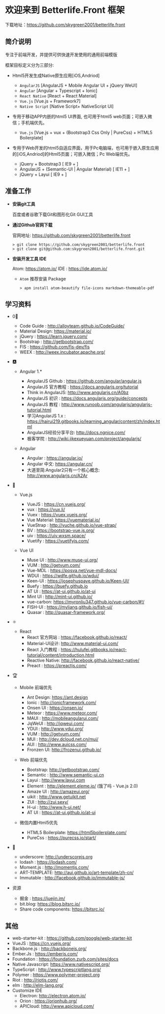 # 欢迎来到 Betterlife.Front 框架

下载地址：https://github.com/skygreen2001/betterlife.front

## 简介说明

专注于前端开发，并提供可供快速开发使用的通用前端模版

框架目标定义分为三部分:
* Html5开发生成Native原生应用[iOS,Andriod]
  - `AngularJS`     [AngularJS + Mobile Angular UI + jQuery WeUI]
  - `Angular`       [Angular + Typescript + Ionic]
  - `React Native`  [React + React Material]
  - `Vue.js`        [Vue.js + Framework7]
  - `Native Script` [Native Script+ NativeScript UI]

* 专用于移动APP内嵌的html5 UI界面, 也可用于html5 web页面；可嵌入微信；手机端优先。
  - `Vue.js` [Vue.js + vux + (Bootstrap3 Css Only | PureCss) + HTML5 Boilerplate]

* 专用于Web开发的html5自适应界面，用于Pc电脑端，也可用于嵌入原生应用的[iOS,Andriod]的Html5页面；可嵌入微信；Pc Web端优先。
  - jQuery + Bootstrap3                           [ IE9  + ]
  - AngularJS + (Semantic-UI | Angular Material)  [ IE11 + ]
  - jQuery + Layui                                [ IE9  + ]

## 准备工作

* **安装git工具**

  百度或者谷歌下载Git和图形化Git GUI工具

* **通过Github官网下载**

  官网地址: https://github.com/skygreen2001/betterlife.front
  ```
  > git clone https://github.com/skygreen2001/betterlife.front
  > git clone git@github.com:skygreen2001/betterlife.front.git
  ```

* **安装开发工具 IDE**

  Atom: https://atom.io/
  IDE : https://ide.atom.io/

  - `Atom` 推荐安装 Package

    ```
    > apm install atom-beautify file-icons markdown-themeable-pdf
    ```

## 学习资料

- 0⃣️
  * Code Guide     : http://alloyteam.github.io/CodeGuide/
  * Material Design: https://material.io/
  * jQuery         : https://learn.jquery.com/
  * Bootstrap      : http://getbootstrap.com/
  * FIS            : https://github.com/fis-dev/fis
  * WEEX           : http://weex.incubator.apache.org/

- 🅰️
  - Angular 1.*
    * AngularJS Github  : https://github.com/angular/angular.js
    * AngularJS 官方教程 : https://docs.angularjs.org/tutorial
    * Think in AngularJS: http://www.angularjs.cn/A0bz
    * AngularJS 初识     : https://docs.angularjs.org/guide/concepts
    * AngularJS 教程     : http://www.runoob.com/angularjs/angularjs-tutorial.html
    * 学习AngularJS 1.x  : https://hairui219.gitbooks.io/learning_angular/content/zh/index.html
    * AngularJS经验分享平台: http://docs.ngnice.com/
    * 极客学院            : http://wiki.jikexueyuan.com/project/angularjs/

  - Angular
    * Angular    : https://angular.io/
    * Angular 中文: https://angular.cn/
    * 大道至简:Angular2只有一个核心概念: http://www.angularjs.cn/A2Ar

- 🔰
  - Vue.js
    * VueJS       : https://cn.vuejs.org/
    * vux         : https://vux.li/
    * Vuex        : https://vuex.vuejs.org/
    * Vue Material: https://vuematerial.io/
    * VueStrap    : http://yuche.github.io/vue-strap/
    * BV          : https://bootstrap-vue.js.org/
    * uiv         : https://uiv.wxsm.space/
    * Vuetify     : https://vuetifyjs.com/

  - Vue UI
    * Muse UI   : http://www.muse-ui.org/
    * VUM       : http://getvum.com/
    * Vue-MDL   : https://posva.net/vue-mdl-docs/
    * WDUI      : https://wdfe.github.io/wdui/
    * Keen-UI   : https://josephuspaye.github.io/Keen-UI/
    * Buefy     : https://buefy.github.io
    * AT UI     : https://at-ui.github.io/at-ui
    * Mint UI   : http://mint-ui.github.io/
    * vue-carbon: https://myronliu347.github.io/vue-carbon/#!/
    * FISH-UI   : https://myliang.github.io/fish-ui/
    * Quasar    : http://quasar-framework.org/

- ⚛️
  - React
    * React 官方网站  : https://facebook.github.io/react/
    * Material-UI设计: http://www.material-ui.com/
    * React 入门教程  : https://hulufei.gitbooks.io/react-tutorial/content/introduction.html
    * Reactive Native: http://facebook.github.io/react-native/
    * Preact         : https://preactjs.com/

- 🏆
  - Mobile 前端优先
    * Ant Design: https://ant.design
    * Ionic     : http://ionicframework.com/
    * Onsen UI  : https://onsen.io/
    * Meteor    : https://www.meteor.com/
    * MAUI      : http://mobileangularui.com/
    * JqWeUI    : http://jqweui.com/
    * YDUI      : http://www.ydui.org/
    * VUM       : http://getvum.com/
    * MUI       : http://dev.dcloud.net.cn/mui/
    * AUI       : http://www.auicss.com/
    * Fronzen UI: http://frozenui.github.io/

  - Web 前端优先
    * Bootstrap: http://getbootstrap.com/
    * Semantic : http://www.semantic-ui.cn
    * Layui    : http://www.layui.com
    * Element   : http://element.eleme.io/ (饿了吗 - Vue.js 2.0)
    * Amaze UI : http://amazeui.org/
    * uikit    : http://www.getuikit.net
    * ZUI      : http://zui.sexy/
    * H-ui     : http://www.h-ui.net/
    * AT UI    : https://at-ui.github.io/at-ui

  - 微信内置Html5优先
    - HTML5 Boilerplate: https://html5boilerplate.com/
    - PureCss     : https://purecss.io/start/

- 🔧
  - underscore: http://underscorejs.org
  - lodash    : https://lodash.com/
  - Moment.js : http://momentjs.com/
  - ART-TEMPLATE: http://aui.github.io/art-template/zh-cn/
  - Immutable   : http://facebook.github.io/immutable-js/

- 资源
  - 掘金     : https://juejin.im/  
  - bit.blog: https://blog.bitsrc.io/
  - Share code components: https://bitsrc.io/

## 其他
- web-starter-kit  : https://github.com/google/web-starter-kit
- VueJS            : https://cn.vuejs.org/
- Backbone.js      : http://backbonejs.org/
- Ember.Js         : https://emberjs.com/
- Foundation       : https://foundation.zurb.com/sites/docs
- Native Javascript: https://www.nativescript.org/
- TypeScript       : http://www.typescriptlang.org/
- Polymer          : https://www.polymer-project.org
- Riot             : http://riotjs.com/
- elm              : http://elm-lang.org/
- Customize IDE
  - Electron: http://electron.atom.io/
  - Orion   : https://orionhub.org/
  - APICloud: http://www.apicloud.com/
